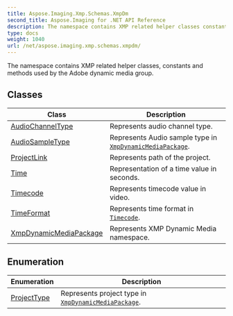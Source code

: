 ```yaml
---
title: Aspose.Imaging.Xmp.Schemas.XmpDm
second_title: Aspose.Imaging for .NET API Reference
description: The namespace contains XMP related helper classes constants and methods used by the Adobe dynamic media group
type: docs
weight: 1040
url: /net/aspose.imaging.xmp.schemas.xmpdm/
---
```

The namespace contains XMP related helper classes, constants and methods used by the Adobe dynamic media group.

## Classes

| Class | Description |
| --- | --- |
| [AudioChannelType](./audiochanneltype/) | Represents audio channel type. |
| [AudioSampleType](./audiosampletype/) | Represents Audio sample type in [`XmpDynamicMediaPackage`](../aspose.imaging.xmp.schemas.xmpdm/xmpdynamicmediapackage/). |
| [ProjectLink](./projectlink/) | Represents path of the project. |
| [Time](./time/) | Representation of a time value in seconds. |
| [Timecode](./timecode/) | Represents timecode value in video. |
| [TimeFormat](./timeformat/) | Represents time format in [`Timecode`](../aspose.imaging.xmp.schemas.xmpdm/timecode/). |
| [XmpDynamicMediaPackage](./xmpdynamicmediapackage/) | Represents XMP Dynamic Media namespace. |
## Enumeration

| Enumeration | Description |
| --- | --- |
| [ProjectType](./projecttype/) | Represents project type in [`XmpDynamicMediaPackage`](../aspose.imaging.xmp.schemas.xmpdm/xmpdynamicmediapackage/). |


